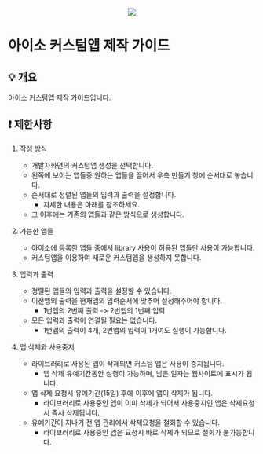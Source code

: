 <p align="center">
  <a href="https://aiso.ai/dev/createApp/customApp/customAppCreate/?type=custom">
    <img src="https://user-images.githubusercontent.com/38392519/161871074-38b5cf3e-8a5b-436f-9f10-c6c3943e877c.png" />
  </a>
</p>

# 아이소 커스텀앱 제작 가이드

## 💡 개요
아이소 커스텀앱 제작 가이드입니다.

## ❗ 제한사항
1. 작성 방식
    - 개발자화면의 커스텀앱 생성을 선택합니다.
    - 왼쪽에 보이는 앱들중 원하는 앱들을 끌어서 우측 만들기 창에 순서대로 놓습니다.
    - 순서대로 정렬된 앱들의 입력과 출력을 설정합니다.
        * 자세한 내용은 아래를 참조하세요.
    - 그 이후에는 기존의 앱들과 같은 방식으로 생성합니다.

2. 가능한 앱들
    - 아이소에 등록한 앱들 중에서 library 사용이 허용된 앱들만 사용이 가능합니다.
    - 커스텀앱을 이용하여 새로운 커스텀앱을 생성하지 못합니다.

3. 입력과 출력
    - 정렬된 앱들의 입력과 출력을 설정할 수 있습니다.
    - 이전앱의 출력을 현재앱의 입력순서에 맞추어 설정해주어야 합니다.
        * 1번앱의 2번째 출력 -> 2번앱의 1번째 입력
    - 모든 입력과 출력이 연결될 필요는 없습니다.
        * 1번앱의 출력이 4개, 2번앱의 입력이 1개여도 실행이 가능합니다.

4. 앱 삭제와 사용중지
    - 라이브러리로 사용된 앱이 삭제되면 커스텀 앱은 사용이 중지됩니다.
        * 앱 삭제 유예기간동안 실행이 가능하며, 남은 일자는 웹사이트에 표시가 됩니다.
    - 앱 삭제 요청시 유예기간(15일) 후에 이후에 앱이 삭제가 됩니다.
        * 라이브러리로 사용중인 앱이 이미 삭제가 되어서 사용중지인 앱은 삭제요청시 즉시 삭제됩니다.
    - 유예기간이 지나기 전 앱 관리에서 삭제요청을 철회할 수 있습니다.
        * 라이브러리로 사용중인 앱은 요청시 바로 삭제가 되므로 철회가 불가능합니다.

